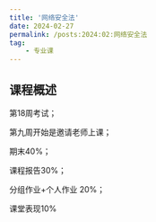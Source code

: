 ```yaml
---
title: '网络安全法'
date: 2024-02-27
permalink: /posts:2024:02:网络安全法
tag: 
    - 专业课
---
```


## 课程概述
第18周考试；

第九周开始是邀请老师上课；

期末40%；

课程报告30%；

分组作业+个人作业 20%；

课堂表现10%